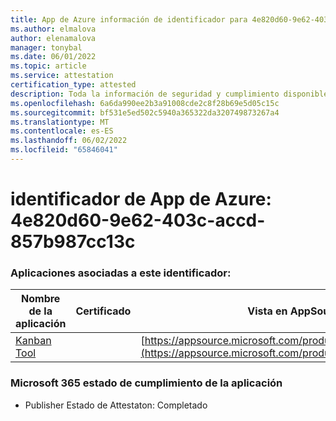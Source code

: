 ```yaml
---
title: App de Azure información de identificador para 4e820d60-9e62-403c-accd-857b987cc13c
ms.author: elmalova
author: elenamalova
manager: tonybal
ms.date: 06/01/2022
ms.topic: article
ms.service: attestation
certification_type: attested
description: Toda la información de seguridad y cumplimiento disponible para 4e820d60-9e62-403c-accd-857b987cc13c.
ms.openlocfilehash: 6a6da990ee2b3a91008cde2c8f28b69e5d05c15c
ms.sourcegitcommit: bf531e5ed502c5940a365322da320749873267a4
ms.translationtype: MT
ms.contentlocale: es-ES
ms.lasthandoff: 06/02/2022
ms.locfileid: "65846041"
---
```

# <a name="azure-app-id-4e820d60-9e62-403c-accd-857b987cc13c"></a>identificador de App de Azure: 4e820d60-9e62-403c-accd-857b987cc13c


### <a name="apps-associated-with-this-id"></a>Aplicaciones asociadas a este identificador:
| **Nombre de la aplicación** | **Certificado** | **Vista en AppSource** |
|--------------|---------------|-----------------------|
| [Kanban Tool](../forward/WA200002121.md) |  | [https://appsource.microsoft.com/product/office/WA200002121](https://appsource.microsoft.com/product/office/WA200002121) |

### <a name="microsoft-365-app-compliance-status"></a>Microsoft 365 estado de cumplimiento de la aplicación
- Publisher Estado de Attestaton: Completado
